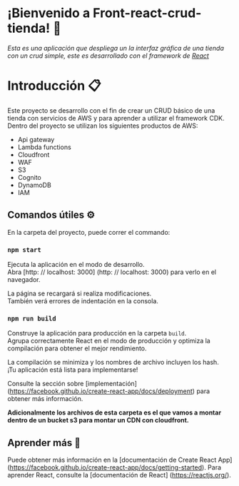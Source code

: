 # ¡Bienvenido a Front-react-crud-tienda! 🚀

_Esta es una aplicación que despliega un la interfaz gráfica de una tienda con un crud simple, este es desarrollado con el framework de [React](https://es.reactjs.org/)_

# Introducción 📋
Este proyecto se desarrollo con el fin de crear un CRUD básico de una tienda con servicios de AWS y para aprender a utilizar el framework CDK. Dentro del proyecto se utilizan los siguientes productos de AWS:
* Api gateway
* Lambda functions
* Cloudfront
* WAF
* S3
* Cognito
* DynamoDB
* IAM

## Comandos útiles ⚙️

En la carpeta del proyecto, puede correr el commando:

### `npm start`

Ejecuta la aplicación en el modo de desarrollo. \
Abra [http: // localhost: 3000] (http: // localhost: 3000) para verlo en el navegador.

La página se recargará si realiza modificaciones. \
También verá errores de indentación en la consola.

### `npm run build`

Construye la aplicación para producción en la carpeta `build`. \
Agrupa correctamente React en el modo de producción y optimiza la compilación para obtener el mejor rendimiento.

La compilación se minimiza y los nombres de archivo incluyen los hash. \
¡Tu aplicación está lista para implementarse!

Consulte la sección sobre [implementación] (https://facebook.github.io/create-react-app/docs/deployment) para obtener más información.

**Adicionalmente los archivos de esta carpeta es el que vamos a montar dentro de un bucket s3 para montar un CDN con cloudfront.**

## Aprender más 📖

Puede obtener más información en la [documentación de Create React App] (https://facebook.github.io/create-react-app/docs/getting-started).
Para aprender React, consulte la [documentación de React] (https://reactjs.org/).

